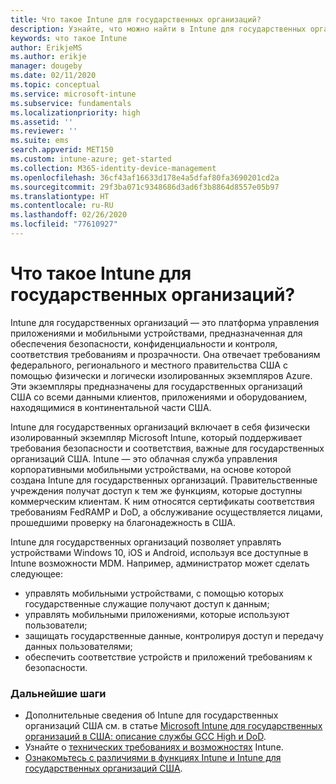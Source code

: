 ```yaml
---
title: Что такое Intune для государственных организаций?
description: Узнайте, что можно найти в Intune для государственных организаций.
keywords: что такое Intune
author: ErikjeMS
ms.author: erikje
manager: dougeby
ms.date: 02/11/2020
ms.topic: conceptual
ms.service: microsoft-intune
ms.subservice: fundamentals
ms.localizationpriority: high
ms.assetid: ''
ms.reviewer: ''
ms.suite: ems
search.appverid: MET150
ms.custom: intune-azure; get-started
ms.collection: M365-identity-device-management
ms.openlocfilehash: 36cf43af16633d178e4a5dfaf80fa3690201cd2a
ms.sourcegitcommit: 29f3ba071c9348686d3ad6f3b8864d8557e05b97
ms.translationtype: HT
ms.contentlocale: ru-RU
ms.lasthandoff: 02/26/2020
ms.locfileid: "77610927"
---
```

# <a name="what-is-intune-for-government"></a>Что такое Intune для государственных организаций?

Intune для государственных организаций — это платформа управления приложениями и мобильными устройствами, предназначенная для обеспечения безопасности, конфиденциальности и контроля, соответствия требованиям и прозрачности. Она отвечает требованиям федерального, регионального и местного правительства США с помощью физически и логически изолированных экземпляров Azure. Эти экземпляры предназначены для государственных организаций США со всеми данными клиентов, приложениями и оборудованием, находящимися в континентальной части США. 

Intune для государственных организаций включает в себя физически изолированный экземпляр Microsoft Intune, который поддерживает требования безопасности и соответствия, важные для государственных организаций США. Intune — это облачная служба управления корпоративными мобильными устройствами, на основе которой создана Intune для государственных организаций. Правительственные учреждения получат доступ к тем же функциям, которые доступны коммерческим клиентам. К ним относятся сертификаты соответствия требованиям FedRAMP и DoD, а обслуживание осуществляется лицами, прошедшими проверку на благонадежность в США.

Intune для государственных организаций позволяет управлять устройствами Windows 10, iOS и Android, используя все доступные в Intune возможности MDM. Например, администратор может сделать следующее:

- управлять мобильными устройствами, с помощью которых государственные служащие получают доступ к данным;
- управлять мобильными приложениями, которые используют пользователи;
- защищать государственные данные, контролируя доступ и передачу данных пользователями;
- обеспечить соответствие устройств и приложений требованиям к безопасности.

### <a name="next-steps"></a>Дальнейшие шаги
- Дополнительные сведения об Intune для государственных организаций США см. в статье [Microsoft Intune для государственных организаций в США: описание службы GCC High и DoD](https://docs.microsoft.com/enterprise-mobility-security/solutions/ems-intune-govt-service-description).
- Узнайте о [технических требованиях и возможностях](/intune/supported-devices-browsers) Intune.
- [Ознакомьтесь с различиями в функциях Intune и Intune для государственных организаций США](https://docs.microsoft.com/enterprise-mobility-security/solutions/ems-intune-govt-service-description).
